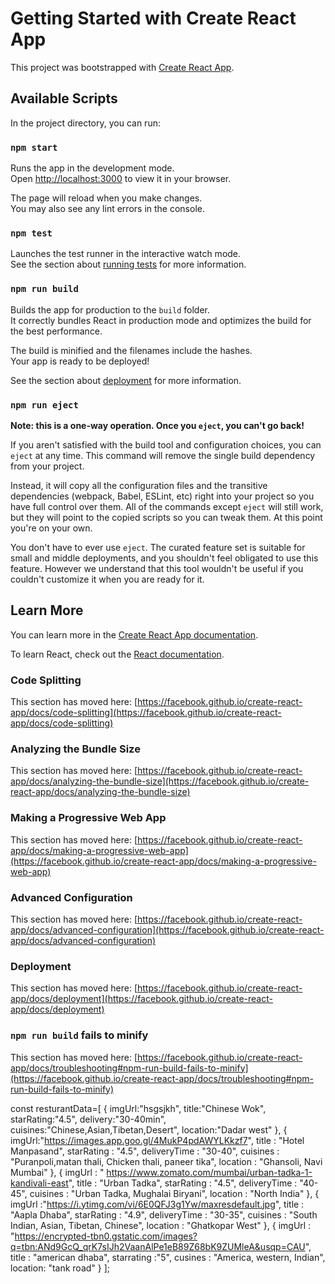 # Getting Started with Create React App

This project was bootstrapped with [Create React App](https://github.com/facebook/create-react-app).

## Available Scripts

In the project directory, you can run:

### `npm start`

Runs the app in the development mode.\
Open [http://localhost:3000](http://localhost:3000) to view it in your browser.

The page will reload when you make changes.\
You may also see any lint errors in the console.

### `npm test`

Launches the test runner in the interactive watch mode.\
See the section about [running tests](https://facebook.github.io/create-react-app/docs/running-tests) for more information.

### `npm run build`

Builds the app for production to the `build` folder.\
It correctly bundles React in production mode and optimizes the build for the best performance.

The build is minified and the filenames include the hashes.\
Your app is ready to be deployed!

See the section about [deployment](https://facebook.github.io/create-react-app/docs/deployment) for more information.

### `npm run eject`

**Note: this is a one-way operation. Once you `eject`, you can't go back!**

If you aren't satisfied with the build tool and configuration choices, you can `eject` at any time. This command will remove the single build dependency from your project.

Instead, it will copy all the configuration files and the transitive dependencies (webpack, Babel, ESLint, etc) right into your project so you have full control over them. All of the commands except `eject` will still work, but they will point to the copied scripts so you can tweak them. At this point you're on your own.

You don't have to ever use `eject`. The curated feature set is suitable for small and middle deployments, and you shouldn't feel obligated to use this feature. However we understand that this tool wouldn't be useful if you couldn't customize it when you are ready for it.

## Learn More

You can learn more in the [Create React App documentation](https://facebook.github.io/create-react-app/docs/getting-started).

To learn React, check out the [React documentation](https://reactjs.org/).

### Code Splitting

This section has moved here: [https://facebook.github.io/create-react-app/docs/code-splitting](https://facebook.github.io/create-react-app/docs/code-splitting)

### Analyzing the Bundle Size

This section has moved here: [https://facebook.github.io/create-react-app/docs/analyzing-the-bundle-size](https://facebook.github.io/create-react-app/docs/analyzing-the-bundle-size)

### Making a Progressive Web App

This section has moved here: [https://facebook.github.io/create-react-app/docs/making-a-progressive-web-app](https://facebook.github.io/create-react-app/docs/making-a-progressive-web-app)

### Advanced Configuration

This section has moved here: [https://facebook.github.io/create-react-app/docs/advanced-configuration](https://facebook.github.io/create-react-app/docs/advanced-configuration)

### Deployment

This section has moved here: [https://facebook.github.io/create-react-app/docs/deployment](https://facebook.github.io/create-react-app/docs/deployment)

### `npm run build` fails to minify

This section has moved here: [https://facebook.github.io/create-react-app/docs/troubleshooting#npm-run-build-fails-to-minify](https://facebook.github.io/create-react-app/docs/troubleshooting#npm-run-build-fails-to-minify)


const resturantData=[
	{
		imgUrl:"hsgsjkh",
		title:"Chinese Wok",
		starRating:"4.5",
		delivery:"30-40min",
		cuisines:"Chinese,Asian,Tibetan,Desert",
		location:"Dadar west"
	},
	{
     imgUrl:"https://images.app.goo.gl/4MukP4pdAWYLKkzf7",
      title : "Hotel Manpasand",
      starRating : "4.5",
      deliveryTime : "30-40",
      cuisines : "Puranpoli,matan thali, Chicken thali, paneer tika",
      location : "Ghansoli, Navi Mumbai" 
    },
    {
      imgUrl : " https://www.zomato.com/mumbai/urban-tadka-1-kandivali-east",
      title : "Urban Tadka",
      starRating : "4.5",
      deliveryTime : "40-45",
      cuisines : "Urban Tadka, Mughalai Biryani",
      location : "North India"
    },
    {
      imgUrl :"https://i.ytimg.com/vi/6E0QFJ3g1Yw/maxresdefault.jpg",
      title : "Aapla Dhaba",
      starRating : "4.9",
      deliveryTime : "30-35",
      cuisines : "South Indian, Asian, Tibetan, Chinese",
      location : "Ghatkopar West"
    },
	{
	imgUrl : "https://encrypted-tbn0.gstatic.com/images?q=tbn:ANd9GcQ_qrK7sIJh2VaanAlPe1eB89Z68bK9ZUMleA&usqp=CAU",
	title : "american dhaba",
	starrating :"5",
	cusines : "America, western, Indian",
	location: "tank road"
	}
		];